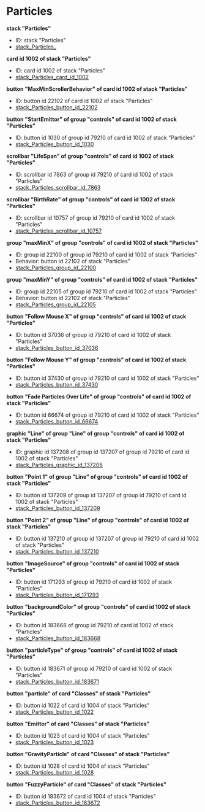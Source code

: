 # Particles
**stack "Particles"**
* ID: stack "Particles"
* [stack_Particles_](./Particles_Scripts/stack_Particles_.livecodescript)

**card id 1002 of stack "Particles"**
* ID: card id 1002 of stack "Particles"
* [stack_Particles_card_id_1002](./Particles_Scripts/stack_Particles_card_id_1002.livecodescript)

**button "MaxMinScrollerBehavior" of card id 1002 of stack "Particles"**
* ID: button id 22102 of card id 1002 of stack "Particles"
* [stack_Particles_button_id_22102](./Particles_Scripts/stack_Particles_button_id_22102.livecodescript)

**button "StartEmittor" of group "controls" of card id 1002 of stack "Particles"**
* ID: button id 1030 of group id 79210 of card id 1002 of stack "Particles"
* [stack_Particles_button_id_1030](./Particles_Scripts/stack_Particles_button_id_1030.livecodescript)

**scrollbar "LifeSpan" of group "controls" of card id 1002 of stack "Particles"**
* ID: scrollbar id 7863 of group id 79210 of card id 1002 of stack "Particles"
* [stack_Particles_scrollbar_id_7863](./Particles_Scripts/stack_Particles_scrollbar_id_7863.livecodescript)

**scrollbar "BirthRate" of group "controls" of card id 1002 of stack "Particles"**
* ID: scrollbar id 10757 of group id 79210 of card id 1002 of stack "Particles"
* [stack_Particles_scrollbar_id_10757](./Particles_Scripts/stack_Particles_scrollbar_id_10757.livecodescript)

**group "maxMinX" of group "controls" of card id 1002 of stack "Particles"**
* ID: group id 22100 of group id 79210 of card id 1002 of stack "Particles"
* Behavior: button id 22102 of stack "Particles"
* [stack_Particles_group_id_22100](./Particles_Scripts/stack_Particles_group_id_22100.livecodescript)

**group "maxMinY" of group "controls" of card id 1002 of stack "Particles"**
* ID: group id 22105 of group id 79210 of card id 1002 of stack "Particles"
* Behavior: button id 22102 of stack "Particles"
* [stack_Particles_group_id_22105](./Particles_Scripts/stack_Particles_group_id_22105.livecodescript)

**button "Follow Mouse X" of group "controls" of card id 1002 of stack "Particles"**
* ID: button id 37036 of group id 79210 of card id 1002 of stack "Particles"
* [stack_Particles_button_id_37036](./Particles_Scripts/stack_Particles_button_id_37036.livecodescript)

**button "Follow Mouse Y" of group "controls" of card id 1002 of stack "Particles"**
* ID: button id 37430 of group id 79210 of card id 1002 of stack "Particles"
* [stack_Particles_button_id_37430](./Particles_Scripts/stack_Particles_button_id_37430.livecodescript)

**button "Fade Particles Over Life" of group "controls" of card id 1002 of stack "Particles"**
* ID: button id 66674 of group id 79210 of card id 1002 of stack "Particles"
* [stack_Particles_button_id_66674](./Particles_Scripts/stack_Particles_button_id_66674.livecodescript)

**graphic "Line" of group "Line" of group "controls" of card id 1002 of stack "Particles"**
* ID: graphic id 137208 of group id 137207 of group id 79210 of card id 1002 of stack "Particles"
* [stack_Particles_graphic_id_137208](./Particles_Scripts/stack_Particles_graphic_id_137208.livecodescript)

**button "Point 1" of group "Line" of group "controls" of card id 1002 of stack "Particles"**
* ID: button id 137209 of group id 137207 of group id 79210 of card id 1002 of stack "Particles"
* [stack_Particles_button_id_137209](./Particles_Scripts/stack_Particles_button_id_137209.livecodescript)

**button "Point 2" of group "Line" of group "controls" of card id 1002 of stack "Particles"**
* ID: button id 137210 of group id 137207 of group id 79210 of card id 1002 of stack "Particles"
* [stack_Particles_button_id_137210](./Particles_Scripts/stack_Particles_button_id_137210.livecodescript)

**button "ImageSource" of group "controls" of card id 1002 of stack "Particles"**
* ID: button id 171293 of group id 79210 of card id 1002 of stack "Particles"
* [stack_Particles_button_id_171293](./Particles_Scripts/stack_Particles_button_id_171293.livecodescript)

**button "backgroundColor" of group "controls" of card id 1002 of stack "Particles"**
* ID: button id 183668 of group id 79210 of card id 1002 of stack "Particles"
* [stack_Particles_button_id_183668](./Particles_Scripts/stack_Particles_button_id_183668.livecodescript)

**button "particleType" of group "controls" of card id 1002 of stack "Particles"**
* ID: button id 183671 of group id 79210 of card id 1002 of stack "Particles"
* [stack_Particles_button_id_183671](./Particles_Scripts/stack_Particles_button_id_183671.livecodescript)

**button "particle" of card "Classes" of stack "Particles"**
* ID: button id 1022 of card id 1004 of stack "Particles"
* [stack_Particles_button_id_1022](./Particles_Scripts/stack_Particles_button_id_1022.livecodescript)

**button "Emittor" of card "Classes" of stack "Particles"**
* ID: button id 1023 of card id 1004 of stack "Particles"
* [stack_Particles_button_id_1023](./Particles_Scripts/stack_Particles_button_id_1023.livecodescript)

**button "GravityParticle" of card "Classes" of stack "Particles"**
* ID: button id 1028 of card id 1004 of stack "Particles"
* [stack_Particles_button_id_1028](./Particles_Scripts/stack_Particles_button_id_1028.livecodescript)

**button "FuzzyParticle" of card "Classes" of stack "Particles"**
* ID: button id 183672 of card id 1004 of stack "Particles"
* [stack_Particles_button_id_183672](./Particles_Scripts/stack_Particles_button_id_183672.livecodescript)

